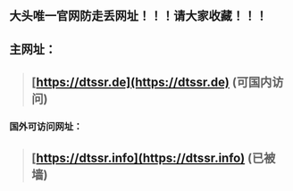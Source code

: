 
## 大头唯一官网防走丢网址！！！请大家收藏！！！
## 主网址：
> ## **[https://dtssr.de](https://dtssr.de)** (可国内访问)
### 国外可访问网址：
> ## **[https://dtssr.info](https://dtssr.info)** (已被墙)
